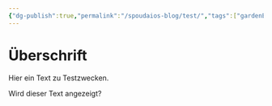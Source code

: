 ```yaml
---
{"dg-publish":true,"permalink":"/spoudaios-blog/test/","tags":["gardenEntry"]}
---
```



# Überschrift

Hier ein Text zu Testzwecken.

Wird dieser Text angezeigt?